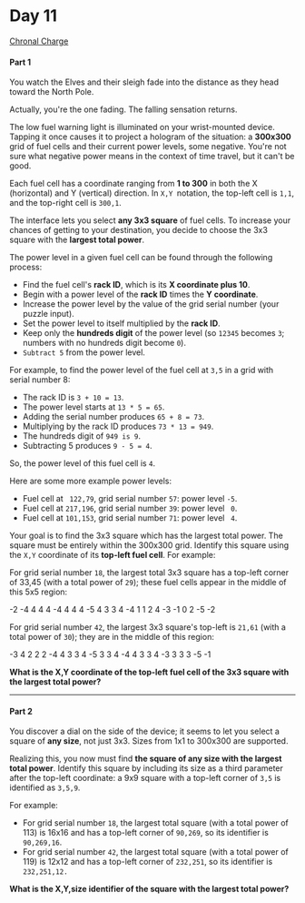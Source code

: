 # Day 11
[Chronal Charge](https://adventofcode.com/2018/day/11)

#### Part 1

You watch the Elves and their sleigh fade into the distance as they head toward the North Pole.

Actually, you're the one fading. The falling sensation returns.

The low fuel warning light is illuminated on your wrist-mounted device. Tapping it once causes it to project a hologram of the situation: a **300x300** grid of fuel cells and their current power levels, some negative. You're not sure what negative power means in the context of time travel, but it can't be good.

Each fuel cell has a coordinate ranging from **1 to 300** in both the X (horizontal) and Y (vertical) direction. In `X,Y `notation, the top-left cell is `1,1`, and the top-right cell is `300,1`.

The interface lets you select **any 3x3 square** of fuel cells. To increase your chances of getting to your destination, you decide to choose the 3x3 square with the **largest total power**.

The power level in a given fuel cell can be found through the following process:
  - Find the fuel cell's **rack ID**, which is its **X coordinate plus 10**.
  - Begin with a power level of the **rack ID** times the **Y coordinate**.
  - Increase the power level by the value of the grid serial number (your puzzle input).
  - Set the power level to itself multiplied by the **rack ID**.
  - Keep only the **hundreds digit** of the power level (so `12345` becomes `3`; numbers with no hundreds digit become `0`).
  - `Subtract 5` from the power level.

For example, to find the power level of the fuel cell at `3,5` in a grid with serial number 8:
  - The rack ID is `3 + 10 = 13`.
  - The power level starts at `13 * 5 = 65`.
  - Adding the serial number produces `65 + 8 = 73`.
  - Multiplying by the rack ID produces `73 * 13 = 949`.
  - The hundreds digit of `949 is 9`.
  - Subtracting 5 produces `9 - 5 = 4`.

So, the power level of this fuel cell is `4`.

Here are some more example power levels:
  - Fuel cell at ` 122,79`, grid serial number `57`: power level `-5`.
  - Fuel cell at `217,196`, grid serial number `39`: power level ` 0`.
  - Fuel cell at `101,153`, grid serial number `71`: power level ` 4`.

Your goal is to find the 3x3 square which has the largest total power. The square must be entirely within the 300x300 grid. Identify this square using the `X,Y` coordinate of its **top-left fuel cell**. For example:

For grid serial number `18`, the largest total 3x3 square has a top-left corner of 33,45 (with a total power of `29`); these fuel cells appear in the middle of this 5x5 region:

-2  -4   4   4   4
-4   4   4   4  -5
 4   3   3   4  -4
 1   1   2   4  -3
-1   0   2  -5  -2

For grid serial number `42`, the largest 3x3 square's top-left is `21,61` (with a total power of `30`); they are in the middle of this region:

-3   4   2   2   2
-4   4   3   3   4
-5   3   3   4  -4
 4   3   3   4  -3
 3   3   3  -5  -1

**What is the X,Y coordinate of the top-left fuel cell of the 3x3 square with the largest total power?**

---

#### Part 2

You discover a dial on the side of the device; it seems to let you select a square of **any size**, not just 3x3. Sizes from 1x1 to 300x300 are supported.

Realizing this, you now must find **the square of any size with the largest total power**. Identify this square by including its size as a third parameter after the top-left coordinate: a 9x9 square with a top-left corner of `3,5` is identified as `3,5,9`.

For example:
  - For grid serial number `18`, the largest total square (with a total power of 113) is 16x16 and has a top-left corner of `90,269`, so its identifier is `90,269,16`.
  - For grid serial number `42`, the largest total square (with a total power of 119) is 12x12 and has a top-left corner of `232,251`, so its identifier is `232,251,12.`

**What is the X,Y,size identifier of the square with the largest total power?**
